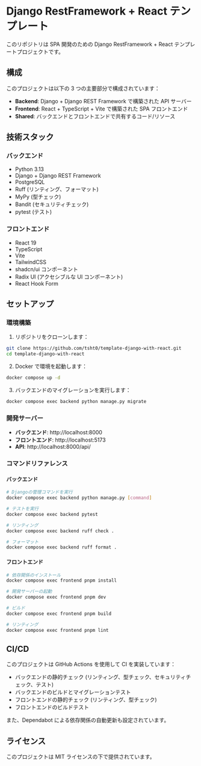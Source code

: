 # Django RestFramework + React テンプレート

このリポジトリは SPA 開発のための Django RestFramework + React テンプレートプロジェクトです。

## 構成

このプロジェクトは以下の 3 つの主要部分で構成されています：

- **Backend**: Django + Django REST Framework で構築された API サーバー
- **Frontend**: React + TypeScript + Vite で構築された SPA フロントエンド
- **Shared**: バックエンドとフロントエンドで共有するコード/リソース

## 技術スタック

### バックエンド

- Python 3.13
- Django + Django REST Framework
- PostgreSQL
- Ruff (リンティング、フォーマット)
- MyPy (型チェック)
- Bandit (セキュリティチェック)
- pytest (テスト)

### フロントエンド

- React 19
- TypeScript
- Vite
- TailwindCSS
- shadcn/ui コンポーネント
- Radix UI (アクセシブルな UI コンポーネント)
- React Hook Form

## セットアップ

### 環境構築

1. リポジトリをクローンします：

```sh
git clone https://github.com/tsht0/template-django-with-react.git
cd template-django-with-react
```

2. Docker で環境を起動します：

```sh
docker compose up -d
```

3. バックエンドのマイグレーションを実行します：

```sh
docker compose exec backend python manage.py migrate
```

### 開発サーバー

- **バックエンド**: http://localhost:8000
- **フロントエンド**: http://localhost:5173
- **API**: http://localhost:8000/api/

### コマンドリファレンス

#### バックエンド

```sh
# Djangoの管理コマンドを実行
docker compose exec backend python manage.py [command]

# テストを実行
docker compose exec backend pytest

# リンティング
docker compose exec backend ruff check .

# フォーマット
docker compose exec backend ruff format .
```

#### フロントエンド

```sh
# 依存関係のインストール
docker compose exec frontend pnpm install

# 開発サーバーの起動
docker compose exec frontend pnpm dev

# ビルド
docker compose exec frontend pnpm build

# リンティング
docker compose exec frontend pnpm lint
```

## CI/CD

このプロジェクトは GitHub Actions を使用して CI を実装しています：

- バックエンドの静的チェック (リンティング、型チェック、セキュリティチェック、テスト)
- バックエンドのビルドとマイグレーションテスト
- フロントエンドの静的チェック (リンティング、型チェック)
- フロントエンドのビルドテスト

また、Dependabot による依存関係の自動更新も設定されています。

## ライセンス

このプロジェクトは MIT ライセンスの下で提供されています。
